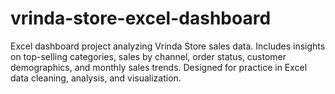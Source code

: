# vrinda-store-excel-dashboard
Excel dashboard project analyzing Vrinda Store sales data. Includes insights on top-selling categories, sales by channel, order status, customer demographics, and monthly sales trends. Designed for practice in Excel data cleaning, analysis, and visualization.
